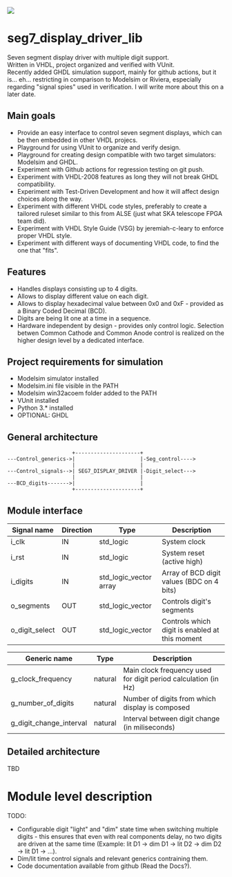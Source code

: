 [![](https://github.com/LinowskiD/seg7_display_driver_lib/workflows/VUnit%20Tests/badge.svg)](https://github.com/LinowskiD/seg7_display_driver_lib/actions)
# seg7_display_driver_lib
Seven segment display driver with multiple digit support.  
Written in VHDL, project organized and verified with VUnit.  
Recently added GHDL simulation support, mainly for github actions, but it is... eh... restricting in comparison to Modelsim or Riviera, especially regarding "signal spies" used in verification. I will write more about this on a later date.

## Main goals
* Provide an easy interface to control seven segment displays, which can be then embedded in other VHDL projecs.
* Playground for using VUnit to organize and verify design.
* Playground for creating design compatible with two target simulators: Modelsim and GHDL.
* Experiment with Github actions for regression testing on git push.
* Experiment with VHDL-2008 features as long they will not break GHDL compatibility.
* Experiment with Test-Driven Development and how it will affect design choices along the way.
* Experiment with different VHDL code styles, preferably to create a tailored ruleset similar to this from ALSE (just what SKA telescope FPGA team did).
* Experiment with VHDL Style Guide (VSG) by jeremiah-c-leary to enforce proper VHDL style.
* Experiment with different ways of documenting VHDL code, to find the one that "fits".

## Features
* Handles displays consisting up to 4 digits.
* Allows to display different value on each digit.
* Allows to display hexadecimal value between 0x0 and 0xF - provided as a Binary Coded Decimal (BCD).
* Digits are being lit one at a time in a sequence.
* Hardware independent by design - provides only control logic. Selection betwen Common Cathode and Common Anode control is realized on the higher design level by a dedicated interface.

## Project requirements for simulation
* Modelsim simulator installed
* Modelsim.ini file visible in the PATH
* Modelsim win32acoem folder added to the PATH
* VUnit installed
* Python 3.* installed
* OPTIONAL: GHDL

## General architecture
                         +---------------------+
    ---Control_generics->|                     |-Seg_control---->
                         |                     |
    ---Control_signals-->| SEG7_DISPLAY_DRIVER |-Digit_select--->
                         |                     |
    ---BCD_digits------->|                     |
                         +---------------------+

## Module interface
| Signal name    | Direction | Type                   | Description                                    |
|----------------|-----------|------------------------|------------------------------------------------|
| i_clk          | IN        | std_logic              | System clock                                   |
| i_rst          | IN        | std_logic              | System reset (active high)                     |
| i_digits       | IN        | std_logic_vector array | Array of BCD digit values (BDC on 4 bits)      |
| o_segments     | OUT       | std_logic_vector       | Controls digit's segments                      |
| o_digit_select | OUT       | std_logic_vector       | Controls which digit is enabled at this moment |

| Generic name            | Type    | Description                                                    |
|-------------------------|---------|----------------------------------------------------------------|
| g_clock_frequency       | natural | Main clock frequency used for digit period calculation (in Hz) |
| g_number_of_digits      | natural | Number of digits from which display is composed                |
| g_digit_change_interval | natural | Interval between digit change (in miliseconds)                 |

## Detailed architecture
TBD

# Module level description

TODO:
* Configurable digit "light" and "dim" state time when switching multiple digits - this ensures that even with real components delay, no two digits are driven at the same time (Example: lit D1 -> dim D1 -> lit D2 -> dim D2 -> lit D1 -> ...).
* Dim/lit time control signals and relevant generics contraining them.
* Code documentation available from github (Read the Docs?).
